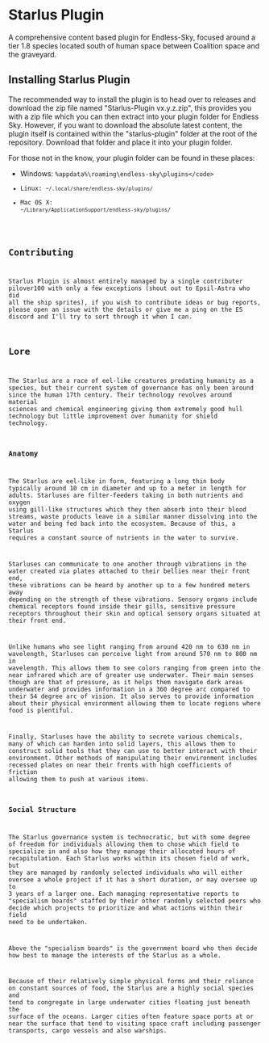 # Starlus Plugin

A comprehensive content based plugin for Endless-Sky, focused around a tier 1.8 species located south of human space between Coalition space and the graveyard.

## Installing Starlus Plugin

The recommended way to install the plugin is to head over to releases and download the zip file named "Starlus-Plugin vx.y.z.zip", this provides you with a zip file which you can then extract into your plugin folder for Endless Sky.
However, if you want to download the absolute latest content, the plugin itself is contained within the "starlus-plugin" folder at the root of the repository. Download that folder and place it into your plugin folder.

For those not in the know, your plugin folder can be found in these places:

* Windows: <code>%appdata%\roaming\endless-sky\plugins\</code>
* Linux: <code>~/.local/share/endless-sky/plugins/</code>
* Mac OS X: <code>~/Library/ApplicationSupport/endless-sky/plugins/</code>

## Contributing

Starlus Plugin is almost entirely managed by a single contributer pilover100 with only a few exceptions (shout out to Epsil-Astra who did all the ship sprites), if you wish to contribute ideas or bug reports, please open an issue with the details or give me a ping on the ES discord and I'll try to sort through it when I can.

## Lore

The Starlus are a race of eel-like creatures predating humanity as a species, but their current system of governance has only been around since the human 17th century.
Their technology revolves around material sciences and chemical engineering giving them extremely good hull technology but little improvement over humanity for shield technology.

### Anatomy

The Starlus are eel-like in form, featuring a long thin body typically around 10 cm in diameter and up to a meter in length for adults.
Starluses are filter-feeders taking in both nutrients and oxygen using gill-like structures which they then absorb into their blood streams, waste products leave in a similar manner dissolving into the water and being fed back into the ecosystem. Because of this, a Starlus requires a constant source of nutrients in the water to survive.

Starluses can communicate to one another through vibrations in the water created via plates attached to their bellies near their front end, these vibrations can be heard by another up to a few hundred meters away depending on the strength of these vibrations.
Sensory organs include chemical receptors found inside their gills, sensitive pressure receptors throughout their skin and optical sensory organs situated at their front end.

Unlike humans who see light ranging from around 420 nm to 630 nm in wavelength, Starluses can perceive light from around 570 nm to 800 nm in wavelength. This allows them to see colors ranging from green into the near infrared which are of greater use underwater.
Their main senses though are that of pressure, as it helps them navigate dark areas underwater and provides information in a 360 degree arc compared to their 54 degree arc of vision. It also serves to provide information about their physical environment allowing them to locate regions where food is plentiful.

Finally, Starluses have the ability to secrete various chemicals, many of which can harden into solid layers, this allows them to construct solid tools that they can use to better interact with their environment. Other methods of manipulating their environment includes recessed plates on near their fronts with high coefficients of friction allowing them to push at various items.

### Social Structure

The Starlus governance system is technocratic, but with some degree of freedom for individuals allowing them to chose which field to specialize in and also how they manage their allocated hours of recapitulation.
Each Starlus works within its chosen field of work, but they are managed by randomly selected individuals who will either oversee a whole project if it has a short duration, or may oversee up to 3 years of a larger one.
Each managing representative reports to "specialism boards" staffed by their other randomly selected peers who decide which projects to prioritize and what actions within their field need to be undertaken.

Above the "specialism boards" is the government board who then decide how best to manage the interests of the Starlus as a whole.

Because of their relatively simple physical forms and their reliance on constant sources of food, the Starlus are a highly social species and tend to congregate in large underwater cities floating just beneath the surface of the oceans.
Larger cities often feature space ports at or near the surface that tend to visiting space craft including passenger transports, cargo vessels and also warships.
